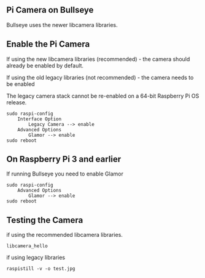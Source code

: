 ## Pi Camera on Bullseye

Bullseye uses the newer libcamera libraries.

## Enable the Pi Camera

If using the new libcamera libraries (recommended) - the camera should already be enabled by default.

If using the old legacy libraries (not recommended) - the camera needs to be enabled<br>

The legacy camera stack cannot be re-enabled on a 64-bit Raspberry Pi OS release.

```
sudo raspi-config
    Interface Option
        Legacy Camera --> enable
    Advanced Options     
        Glamor --> enable
sudo reboot              
```

## On Raspberry Pi 3 and earlier

If running Bullseye you need to enable Glamor

```
sudo raspi-config
    Advanced Options     
        Glamor --> enable
sudo reboot              
```

## Testing the Camera

if using the recommended libcamera libraries.

```
libcamera_hello       
```

if using legacy libraries

```
raspistill -v -o test.jpg       
```




